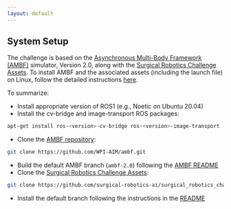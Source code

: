 ```yaml
---
layout: default
---
```


## System Setup

The challenge is based on the [Asynchronous Multi-Body Framework (AMBF)](https://github.com/WPI-AIM/ambf)
simulator, Version 2.0, along with the
[Surgical Robotics Challenge Assets](https://github.com/surgical-robotics-ai/surgical_robotics_challenge).
To install AMBF and the associated assets (including the launch file) on Linux, follow the detailed instructions
[here](https://github.com/surgical-robotics-ai/surgical_robotics_challenge).

To summarize:

* Install appropriate version of ROS1 (e.g., Noetic on Ubuntu 20.04)
* Install the cv-bridge and image-transport ROS packages:
```bash
apt-get install ros-<version>-cv-bridge ros-<version>-image-transport
```
* Clone the [AMBF repository](https://github.com/WPI-AIM/ambf):
```bash
git clone https://github.com/WPI-AIM/ambf.git
```
* Build the default AMBF branch (`ambf-2.0`) following the [AMBF README](https://github.com/WPI-AIM/ambf/blob/ambf-2.0/README.md)
* Clone the [Surgical Robotics Challenge Assets](https://github.com/surgical-robotics-ai/surgical_robotics_challenge):
```bash
git clone https://github.com/surgical-robotics-ai/surgical_robotics_challenge.git
```
* Install the default branch following the instructions in the [README](https://github.com/surgical-robotics-ai/surgical_robotics_challenge/blob/master/scripts/README.md)
